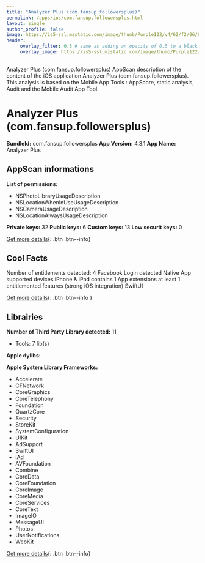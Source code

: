 ```yaml
---
title: "Analyzer Plus (com.fansup.followersplus)"
permalink: /apps/ios/com.fansup.followersplus.html
layout: single
author_profile: false
image: https://is5-ssl.mzstatic.com/image/thumb/Purple122/v4/62/f2/06/62f206d8-f91f-6fb7-0edd-6f348f21e875/AppIcon-0-0-1x_U007emarketing-0-7-0-sRGB-85-220.png/512x512bb.jpg
header: 
     overlay_filter: 0.5 # same as adding an opacity of 0.5 to a black background
     overlay_image: https://is5-ssl.mzstatic.com/image/thumb/Purple122/v4/62/f2/06/62f206d8-f91f-6fb7-0edd-6f348f21e875/AppIcon-0-0-1x_U007emarketing-0-7-0-sRGB-85-220.png/512x512bb.jpg
---
```

Analyzer Plus (com.fansup.followersplus) AppScan description of the content of the iOS application Analyzer Plus (com.fansup.followersplus). This analysis is based on the Mobile App Tools : AppScore, static analysis, Audit and the Mobile Audit App Tool.

# Analyzer Plus (com.fansup.followersplus)

**BundleId:** com.fansup.followersplus
**App Version:** 4.3.1
**App Name:** Analyzer Plus


## AppScan informations 

**List of permissions:** 
- NSPhotoLibraryUsageDescription
- NSLocationWhenInUseUsageDescription
- NSCameraUsageDescription
- NSLocationAlwaysUsageDescription
  
  
**Private keys:** 32
**Public keys:** 6
**Custom keys:** 13
**Low securit keys:** 0
  
[Get more details](/pricing.html){: .btn .btn--info}

## Cool Facts

Number of entitlements detected: 4
Facebook Login detected
Native App
supported devices iPhone & iPad
contains 1 App extensions
at least 1 entitlemented features (strong iOS integration)
SwiftUI
  
[Get more details](/pricing.html){: .btn .btn--info }

## Librairies 
**Number of Third Party Library detected:** 11
- Tools: 7 lib(s)


**Apple dylibs:**


**Apple System Library Frameworks:**
- Accelerate
- CFNetwork
- CoreGraphics
- CoreTelephony
- Foundation
- QuartzCore
- Security
- StoreKit
- SystemConfiguration
- UIKit
- AdSupport
- SwiftUI
- iAd
- AVFoundation
- Combine
- CoreData
- CoreFoundation
- CoreImage
- CoreMedia
- CoreServices
- CoreText
- ImageIO
- MessageUI
- Photos
- UserNotifications
- WebKit


  
[Get more details](/pricing.html){: .btn .btn--info}

